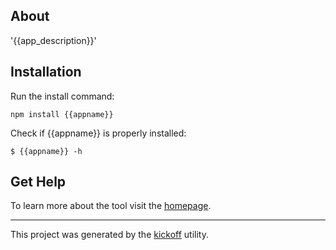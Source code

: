 ## About

'{{app_description}}'

## Installation

Run the install command:

    npm install {{appname}}

Check if {{appname}} is properly installed:

    $ {{appname}} -h

## Get Help

To learn more about the tool visit the [homepage](http://{{author_github_account}}.github.io/{{appname}}/).

---

This project was generated by the [kickoff](https://github.com/tombenke/kickoff) utility.
